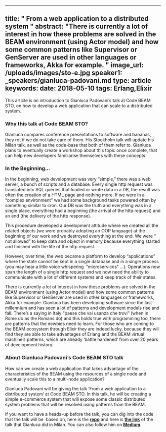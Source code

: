 
---
title: " From a web application to a distributed system
"
abstract: "There is currently a lot of interest in how these problems are solved in the BEAM environment (using Actor model) and how some common patterns like Supervisor or GenServer are used in other languages or frameworks, Akka for example.
"
image_url: /uploads/images/sto-e.jpg
speaker1: _speakers/gianluca-padovani.md
type: article
keywords: 
date: 2018-05-10
tags: Erlang,Elixir
---
This article is an introduction to Gianluca Padovani&rsquo;s talk at Code BEAM STO, on how to develop a web application that can scale to a distributed system.

### Why this talk at Code BEAM STO?

Gianluca compares conference presentations to software and bananas, they rot if we do not take care of them. His Stockholm talk will update his Milan talk, as well as the code-base that both of them refer to. Gianluca plans to eventually create a workshop about this topic once complete, that can help new developers familiarise themselves with these concepts.

### In the Beginning...

In the beginning, web development was very &ldquo;simple,&rdquo; there was a web server, a bunch of scripts and a database. Every single http request was translated into SQL queries that loaded or wrote data in a DB, the result was often the creation of a HTML page and nothing more. If we were in a &ldquo;complex environment&rdquo; we had some background tasks powered often by something similar to cron. Our DB was the truth and everything was in a single place, everything had a beginning (the arrival of the http request) and an end (the delivery of the http response).

This procedure developed a development attitude where we created all the related objects (we were probably adopting an OOP language) at the beginning of our work and we destroyed everything at the end. We were &ldquo; not allowed&rdquo; to keep data and object in memory because everything started and finished with the life of the http request.

However, over time, the web became a platform to develop &ldquo;applications&rdquo; where the state cannot be kept in a single database and in a single process (you may hear a little voice whispering&nbsp; &ldquo;microservices&rdquo; &hellip;). Operations now span the length of a single http request and we now need the ability to communicate with a lot of different systems and keep track of their states.

There is currently a lot of interest in how these problems are solved in the BEAM environment (using Actor model) and how some common patterns like Supervisor or GenServer are used in other languages or frameworks, Akka for example. Gianluca has been developing software since the last millennium and has seen a lot of patterns and development models rise and fall. There&rsquo;s a saying in Italy &ldquo;paese che vai usanza che trovi&rdquo; (when in Rome do as the Romans do) and this holds true with programming too, there are patterns that the newbies need to learn. For those who are coming to the BEAM ecosystem through Elixir they are indeed lucky, because they will find they are able to take advantages of Erlang and the BEAM virtual machine&rsquo;s patterns, which are already &lsquo;battle hardened&rsquo; from over 20 years of development history.

### About Gianluca Padovani&rsquo;s Code BEAM STO talk

How can we create a web application that takes advantage of the characteristics of the BEAM using the resources of a single node and eventually scale this to a multi-node application?

Gianluca Padovani will be giving the talk &lsquo;From a web application to a distributed system&rsquo; at Code BEAM STO. In this talk, he will be creating a simple e-commerce system that will expose some classic distributed system problems that will be resolved using patterns from the BEAM.

If you want to have a heads-up before the talk, you can dig into the code that the talk will be&nbsp; based on, here is the **<a href="https://github.com/gpad/les">repo</a>** and here is <a href="https://www.slideshare.net/gpadovani/from-a-web-application-to-a-distributed-system">**the link**</a> of the talk that Gianluca did in Milan. You can also follow him on **<a href="https://medium.com/@GPad?source=post_header_lockup">Medium</a>**.
